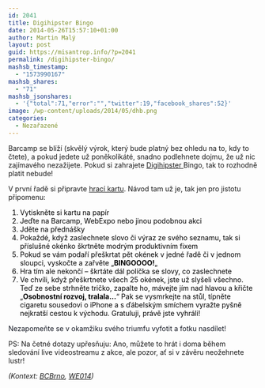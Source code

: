 ```yaml
---
id: 2041
title: Digihipster Bingo
date: 2014-05-26T15:57:10+01:00
author: Martin Malý
layout: post
guid: https://misantrop.info/?p=2041
permalink: /digihipster-bingo/
mashsb_timestamp:
  - "1573990167"
mashsb_shares:
  - "71"
mashsb_jsonshares:
  - '{"total":71,"error":"","twitter":19,"facebook_shares":52}'
image: /wp-content/uploads/2014/05/dhb.png
categories:
  - Nezařazené
---
```

Barcamp se blíží (skvělý výrok, který bude platný bez ohledu na to, kdy to čtete), a pokud jedete už poněkolikáté, snadno podlehnete dojmu, že už nic zajímavého nezažijete. Pokud si zahrajete <a href="https://misantrop.info/digitalni-hipster/" target="_blank">Digihipster </a>Bingo, tak to rozhodně platit nebude!

<!--more-->

V první řadě si připravte <a href="https://misantrop.info/bingo.php" target="_blank">hrací kartu</a>. Návod tam už je, tak jen pro jistotu připomenu:

<ol style="color: #000000;">
  <li>
    Vytiskněte si kartu na papír
  </li>
  <li>
    Jeďte na Barcamp, WebExpo nebo jinou podobnou akci
  </li>
  <li>
    Jděte na přednášky
  </li>
  <li>
    Pokaždé, když zaslechnete slovo či výraz ze svého seznamu, tak si příslušné okénko škrtněte modrým produktivním fixem
  </li>
  <li>
    Pokud se vám podaří přeškrtat pět okének v jedné řadě či v jednom sloupci, vyskočte a zařvěte &#8222;<strong>BINGOOOO!</strong>&#8222;
  </li>
  <li>
    Hra tím ale nekončí &#8211; škrtáte dál políčka se slovy, co zaslechnete
  </li>
  <li>
    Ve chvíli, když přeškrtnete všech 25 okének, jste už slyšeli všechno. Teď ze sebe strhněte tričko, zapalte ho, mávejte jím nad hlavou a křičte &#8222;<strong>Osobnostní rozvoj, tralala&#8230;</strong>&#8220; Pak se vysmrkejte na stůl, típněte cigaretu sousedovi o iPhone a s ďábelským smíchem vyražte pyšně nejkratší cestou k východu. Gratuluji, právě jste vyhráli!
  </li>
</ol>

<span style="color: #141823;">Nezapomeňte se v okamžiku svého triumfu vyfotit a fotku nasdílet!</span>

PS: Na četné dotazy upřesňuju: Ano, můžete to hrát i doma během sledování live videostreamu z akce, ale pozor, ať si v závěru neožehnete lustr!

_(Kontext: [BCBrno](https://www.barcampbrno.cz/2014/index.html), [WE014](https://webexpo.cz/konference2014/))_